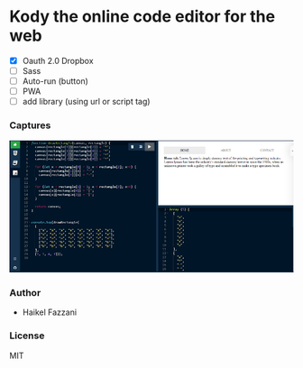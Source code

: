 # Kody the online code editor for the web

- [x] Oauth 2.0 Dropbox
- [ ] Sass
- [ ] Auto-run (button)
- [ ] PWA
- [ ] add library (using url or script tag)

### Captures
![](/src/img/editor.png)

### Author
- Haikel Fazzani

### License
MIT